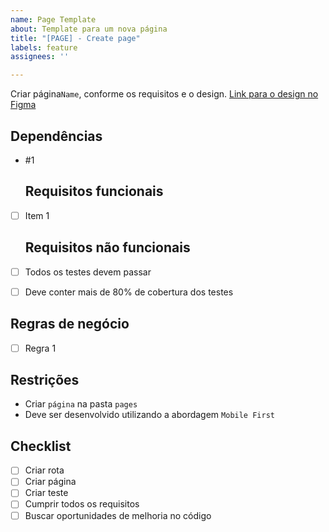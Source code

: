 ```yaml
---
name: Page Template
about: Template para um nova página
title: "[PAGE] - Create page"
labels: feature
assignees: ''

---
```


Criar página`Name`, conforme os requisitos e o design.
[Link para o design no Figma](https://www.figma.com)

## Dependências
- #1

  ## Requisitos funcionais
- [ ] Item 1

  ## Requisitos não funcionais
- [ ] Todos os testes devem passar
- [ ] Deve conter mais de 80% de cobertura dos testes

## Regras de negócio
- [ ] Regra 1

## Restrições
- Criar `página` na pasta `pages`
- Deve ser desenvolvido utilizando a abordagem `Mobile First`

## Checklist
- [ ] Criar rota
- [ ] Criar página
- [ ] Criar teste
- [ ] Cumprir todos os requisitos
- [ ] Buscar oportunidades de melhoria no código
